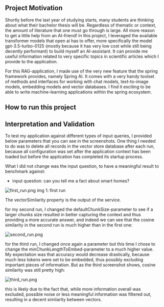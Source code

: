 ## Project Motivation

Shortly before the last year of studying starts, many
students are thinking about what their bachelor thesis
will be. Regardless of thematic or context, the amount of literature that one must go through is large. All more
reason to get a little help from an AI-friend! In this project, I leveraged the available transformer models that open ai has to
offer, more specifically the model gpt-3.5-turbo-0125 (mostly because it has very low cost while still being decently performant)
to build myself an AI-assistant. It can provide me useful information related to very specific topics in scientific articles which
I provide to the application.

For this RAG-application, I made use of the very new feature that the spring framework provides, namely Spring AI. It comes
with a very handy toolset of methods and interfaces for working with chat models, text-to-image models, embedding models
and vector databases. I find it exciting to be able to write machine-learning applications within the spring ecosystem.

## How to run this project






## Interpretation and Validation

To test my application against different types of input queries, I provided
below parameters that you can see in the screenshots. One thing I needed
to do was to delete all records in the vector store database after each run,
because all configuration was set after the application context
has been loaded but before the application has completed its startup process.

What I did not change was the input question, to have a meaningful result to benchmark against:

- input question: can you tell me a fact about smart homes?


![first_run.png](..%2F..%2F..%2F..%2FDesktop%2Ffirst_run.png)
img 1: first run 

The vectorSimilarity property is the output of the service.

for my second run, I changed the defaultChunkSize-parameter to see
if a larger chunks size resulted in better capturing the context and
thus providing a more accurate answer, and indeed we can see that
the cosine similarity in the second run is much higher than in
the first one:

![second_run.png](..%2F..%2F..%2F..%2FDesktop%2Fsecond_run.png)

for the third run, I changed once again a parameter but this time I chose
to change the minChunkLengthToEmbed-parameter to a much higher value. My expectation
was that accuracy would decrease drastically, because much less tokens
were set to be embedded, thus possibly excluding important pieces of
information. But as the third screenshot shows, cosine similarity was still pretty high:

![third_run.png](..%2F..%2F..%2F..%2FDesktop%2Fthird_run.png)

this is likely due to the fact that, while more information overall was excluded,
possible noise or less meaningful information was filtered out, resulting in a decent similarity
between vectors.

